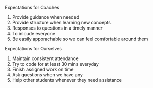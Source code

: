 Expectations for Coaches

1. Provide guidance when needed
2. Provide structure when learning new concepts
3. Responses to questions in a timely manner
4. To inlcude everyone 
5. Be easily apporachable so we can feel comfortable around them

Expectations for Ourselves

1. Maintain consistent attendance
2. Try to code for at least 30 mins everyday
3. Finish assigned work on time
4. Ask questions when we have any
5. Help other students whenever they need assistance
